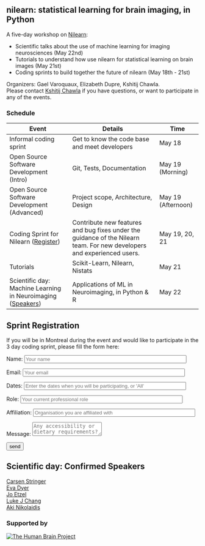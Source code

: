 
## nilearn: statistical learning for brain imaging, in Python

A five-day workshop on [Nilearn](https:/nilearn.github.io):

* Scientific talks about the use of machine learning for imaging
  neurosciences (May 22nd)
* Tutorials to understand how use nilearn for statistical learning
  on brain images (May 21st)
* Coding sprints to build together the future of nilearn (May 18th -
  21st)

Organizers: Gael Varoquaux, Elizabeth Dupre, Kshitij Chawla.  
Please contact [Kshitij Chawla](kshitij.chawla@inria.fr) if you have questions, or want to participate in any of the events.

### Schedule

Event | Details | Time
----- | ------- | ----
Informal coding sprint | Get to know the code base and meet developers | May 18
Open Source Software Development (Intro) | Git, Tests, Documentation | May 19 (Morning)
Open Source Software Development (Advanced) | Project scope, Architecture, Design | May 19 (Afternoon)
Coding Sprint for Nilearn ([Register](#sprint-registration)) | Contribute new features and bug fixes under the guidance of the Nilearn team. For new developers and experienced users. | May 19, 20, 21
Tutorials | Scikit-Learn, Nilearn, Nistats | May 21
Scientific day: Machine Learning in Neuroimaging ([Speakers](#machine-learning-in-neuroimaging-talks-confirmed-speakers)) | Applications of ML in Neuroimaging, in Python & R | May 22


Sprint Registration
-------------------

If you will be in Montreal during the event and would like to participate in the 3 day coding sprint, please fill the form here:

<form name="input" method="POST" action="https://formspree.io/nilearn.events@gmail.com">
  <p>Name: <input type="text" name="Name" placeholder="Your name" size="50"></p>
  <p>Email: <input type="email" name="_replyto" placeholder="Your email" size="50"></p>
  <p>Dates: <input type="text" name="participation_dates" placeholder="Enter the dates when you will be participating, or 'All'" size="50"></p>
  <p>Role: <input type="text" name="Role" placeholder="Your current professional role" size="50"></p>
  <p>Affiliation: <input type="text" name="Affiliation" placeholder="Organisation you are affiliated with" size="50"></p>
  <p>Message: <textarea name="message" placeholder="Any accessibility or dietary requirements? Any other consideration?"></textarea></p>
  <p><input type="submit" value="send" size="80"></p>
</form>


Scientific day: Confirmed Speakers
-------------------------------------

  [Carsen Stringer](http://www.gatsby.ucl.ac.uk/~cstringer/)  
  [Eva Dyer](https://dyerlab.gatech.edu/people/pi-profile/)  
  [Jo Etzel](https://sites.wustl.edu/ccplab/people/jo-etzel/)  
  [Luke J Chang](https://pbs.dartmouth.edu/people/luke-j-chang-0)  
  [Aki Nikolaidis](https://childmind.org/bio/aki-nikolaidis-phd/)


### Supported by

[![The Human Brain Project](https://sos-ch-dk-2.exo.io/public-website-production/img/HBP.png)](https://www.humanbrainproject.eu/en/)
